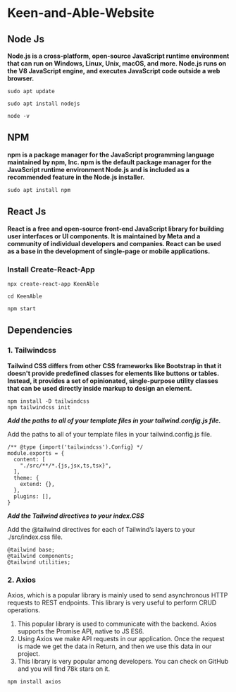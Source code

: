 # Keen-and-Able-Website

## Node Js

**Node.js is a cross-platform, open-source JavaScript runtime environment that can run on Windows, Linux, Unix, macOS, and more. Node.js runs on the V8 JavaScript engine, and executes JavaScript code outside a web browser.**

```
sudo apt update
```
```
sudo apt install nodejs
```
```
node -v
```
## NPM

**npm is a package manager for the JavaScript programming language maintained by npm, Inc. npm is the default package manager for the JavaScript runtime environment Node.js and is included as a recommended feature in the Node.js installer.**

```
sudo apt install npm
```

## React Js

**React is a free and open-source front-end JavaScript library for building user interfaces or UI components. It is maintained by Meta and a community of individual developers and companies. React can be used as a base in the development of single-page or mobile applications.**

###  Install Create-React-App

```
npx create-react-app KeenAble
```
```
cd KeenAble
```
```
npm start
```

## Dependencies

### 1. Tailwindcss

**Tailwind CSS differs from other CSS frameworks like Bootstrap in that it doesn't provide predefined classes for elements like buttons or tables. Instead, it provides a set of opinionated, single-purpose utility classes that can be used directly inside markup to design an element.**

```
npm install -D tailwindcss
npm tailwindcss init
```

***Add the paths to all of your template files in your tailwind.config.js file.***

<p>Add the paths to all of your template files in your tailwind.config.js file.</p>

```
/** @type {import('tailwindcss').Config} */
module.exports = {
  content: [
    "./src/**/*.{js,jsx,ts,tsx}",
  ],
  theme: {
    extend: {},
  },
  plugins: [],
}
```

***Add the Tailwind directives to your index.CSS***

<p>Add the @tailwind directives for each of Tailwind’s layers to your ./src/index.css file.</p>

```
@tailwind base;
@tailwind components;
@tailwind utilities;
```

### 2. Axios

<p>Axios, which is a popular library is mainly used to send asynchronous HTTP requests to REST endpoints. This library is very useful to perform CRUD operations.</p>

<ol>
  <li>This popular library is used to communicate with the backend. Axios supports the Promise API, native to JS ES6.</li>
  <li>Using Axios we make API requests in our application. Once the request is made we get the data in Return, and then we use this data in our project. </li>
  <li>This library is very popular among developers. You can check on GitHub and you will find 78k stars on it. </li>
</ol>

```
npm install axios
```

